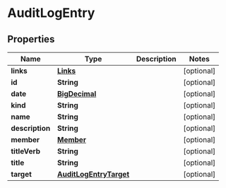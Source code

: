 
# AuditLogEntry

## Properties
Name | Type | Description | Notes
------------ | ------------- | ------------- | -------------
**links** | [**Links**](Links.md) |  |  [optional]
**id** | **String** |  |  [optional]
**date** | [**BigDecimal**](BigDecimal.md) |  |  [optional]
**kind** | **String** |  |  [optional]
**name** | **String** |  |  [optional]
**description** | **String** |  |  [optional]
**member** | [**Member**](Member.md) |  |  [optional]
**titleVerb** | **String** |  |  [optional]
**title** | **String** |  |  [optional]
**target** | [**AuditLogEntryTarget**](AuditLogEntryTarget.md) |  |  [optional]



